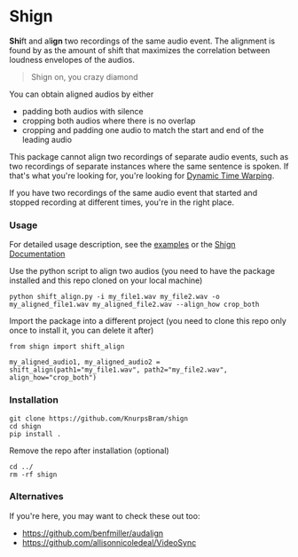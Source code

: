 # Shign
**Shi**ft and al**ign** two recordings of the same audio event. The alignment is found by as the amount of shift that maximizes the correlation between loudness envelopes of the audios.

> Shign on, you crazy diamond

You can obtain aligned audios by either
- padding both audios with silence
- cropping both audios where there is no overlap
- cropping and padding one audio to match the start and end of the leading audio

This package cannot align two recordings of separate audio events, such as two recordings of separate instances where the same sentence is spoken. If that's what you're looking for, you're looking for [Dynamic Time Warping](https://librosa.org/doc/main/generated/librosa.sequence.dtw.html).

If you have two recordings of the same audio event that started and stopped recording at different times, you're in the right place.

### Usage
For detailed usage description, see the [examples](examples) or the [Shign Documentation](https://knurpsbram.github.io/shign/index.html)

Use the python script to align two audios (you need to have the package installed and this repo cloned on your local machine)
```
python shift_align.py -i my_file1.wav my_file2.wav -o my_aligned_file1.wav my_aligned_file2.wav --align_how crop_both
```

Import the package into a different project (you need to clone this repo only once to install it, you can delete it after)
```
from shign import shift_align

my_aligned_audio1, my_aligned_audio2 = shift_align(path1="my_file1.wav", path2="my_file2.wav", align_how="crop_both")
```

### Installation
```
git clone https://github.com/KnurpsBram/shign
cd shign
pip install .
```
Remove the repo after installation (optional)
```
cd ../
rm -rf shign
```

### Alternatives
If you're here, you may want to check these out too:  
- https://github.com/benfmiller/audalign
- https://github.com/allisonnicoledeal/VideoSync
